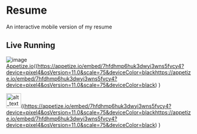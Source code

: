 # Resume
An interactive mobile version of my resume

## Live Running
 
![image](https://user-images.githubusercontent.com/51162743/200105989-f3cb52e3-f43f-4b81-8de0-1e9377798a2d.png)[Appetize.io](https://drive.google.com/file/d/1dESzxn4j4DZa7vbmIvyM8tQc6OONbdNq/view?usp=share_link)((https://appetize.io/embed/7hfdhmp6huk3dwyi3wns5fvcy4?device=pixel4&osVersion=11.0&scale=75&deviceColor=blackhttps://appetize.io/embed/7hfdhmp6huk3dwyi3wns5fvcy4?device=pixel4&osVersion=11.0&scale=75&deviceColor=black)
)
 
[<img alt="alt_text" width="40px" src="https://user-images.githubusercontent.com/51162743/200105989-f3cb52e3-f43f-4b81-8de0-1e9377798a2d.png" />](https://drive.google.com/file/d/1dESzxn4j4DZa7vbmIvyM8tQc6OONbdNq/view?usp=share_link)((https://appetize.io/embed/7hfdhmp6huk3dwyi3wns5fvcy4?device=pixel4&osVersion=11.0&scale=75&deviceColor=blackhttps://appetize.io/embed/7hfdhmp6huk3dwyi3wns5fvcy4?device=pixel4&osVersion=11.0&scale=75&deviceColor=black)
)

